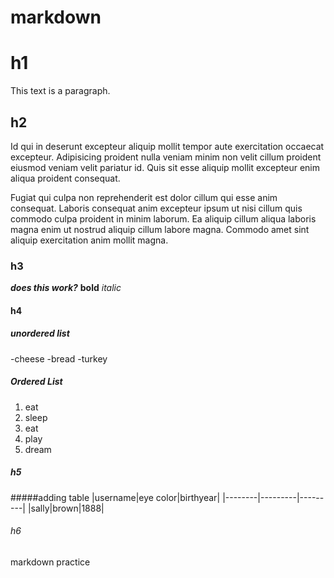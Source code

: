 # markdown

# h1
This text is a paragraph.

## h2
Id qui in deserunt excepteur aliquip mollit tempor aute exercitation occaecat excepteur. Adipisicing proident nulla veniam minim non velit cillum proident eiusmod veniam velit pariatur id. Quis sit esse aliquip mollit excepteur enim aliqua proident consequat. 

Fugiat qui culpa non reprehenderit est dolor cillum qui esse anim consequat. Laboris consequat anim excepteur ipsum ut nisi cillum quis commodo culpa proident in minim laborum. Ea aliquip cillum aliqua laboris magna enim ut nostrud aliquip cillum labore magna. Commodo amet sint aliquip exercitation anim mollit magna.

### h3
***does this work?***
**bold**
*italic* 

#### h4 
##### unordered list
-cheese
-bread
-turkey

##### Ordered List
1. eat
2. sleep
3. eat
4. play
5. dream
##### h5
#####adding table
|username|eye color|birthyear|
|--------|---------|---------|
|sally|brown|1888|

###### h6

markdown practice
